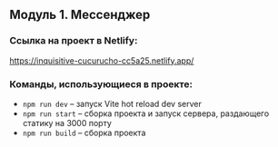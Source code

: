 ## Модуль 1. Мессенджер

### Ссылка на проект в Netlify:
https://inquisitive-cucurucho-cc5a25.netlify.app/

### Команды, использующиеся в проекте:
- `npm run dev` – запуск Vite hot reload dev server
- `npm run start` – сборка проекта и запуск сервера, раздающего статику на 3000 порту
- `npm run build` – сборка проекта
